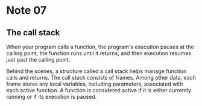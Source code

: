 # Note 07

## The call stack

When your program calls a function, the program's execution pauses at the
calling point, the function runs until it returns, and then execution resumes
just past the calling point.

Behind the scenes, a structure called a call stack helps manage function calls
and returns.  The call stack consists of frames.  Among other data, each frame
stores any local variables, including parameters, associated with each active
function.  A function is considered active if it is either currently running or
if its execution is paused.

